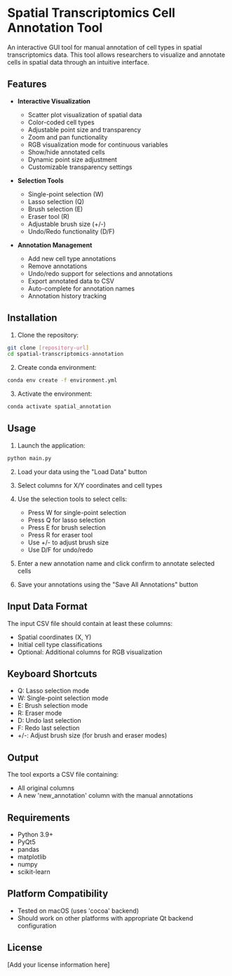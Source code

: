 # Spatial Transcriptomics Cell Annotation Tool

An interactive GUI tool for manual annotation of cell types in spatial transcriptomics data. This tool allows researchers to visualize and annotate cells in spatial data through an intuitive interface.

## Features

- **Interactive Visualization**
  - Scatter plot visualization of spatial data
  - Color-coded cell types
  - Adjustable point size and transparency
  - Zoom and pan functionality
  - RGB visualization mode for continuous variables
  - Show/hide annotated cells
  - Dynamic point size adjustment
  - Customizable transparency settings

- **Selection Tools**
  - Single-point selection (W)
  - Lasso selection (Q)
  - Brush selection (E)
  - Eraser tool (R)
  - Adjustable brush size (+/-)
  - Undo/Redo functionality (D/F)

- **Annotation Management**
  - Add new cell type annotations
  - Remove annotations
  - Undo/redo support for selections and annotations
  - Export annotated data to CSV
  - Auto-complete for annotation names
  - Annotation history tracking

## Installation

1. Clone the repository:
```bash
git clone [repository-url]
cd spatial-transcriptomics-annotation
```

2. Create conda environment:
```bash
conda env create -f environment.yml
```

3. Activate the environment:
```bash
conda activate spatial_annotation
```

## Usage

1. Launch the application:
```bash
python main.py
```

2. Load your data using the "Load Data" button
3. Select columns for X/Y coordinates and cell types
4. Use the selection tools to select cells:
   - Press W for single-point selection
   - Press Q for lasso selection
   - Press E for brush selection
   - Press R for eraser tool
   - Use +/- to adjust brush size
   - Use D/F for undo/redo

5. Enter a new annotation name and click confirm to annotate selected cells
6. Save your annotations using the "Save All Annotations" button

## Input Data Format

The input CSV file should contain at least these columns:
- Spatial coordinates (X, Y)
- Initial cell type classifications
- Optional: Additional columns for RGB visualization

## Keyboard Shortcuts

- Q: Lasso selection mode
- W: Single-point selection mode
- E: Brush selection mode
- R: Eraser mode
- D: Undo last selection
- F: Redo last selection
- +/-: Adjust brush size (for brush and eraser modes)

## Output

The tool exports a CSV file containing:
- All original columns
- A new 'new_annotation' column with the manual annotations

## Requirements

- Python 3.9+
- PyQt5
- pandas
- matplotlib
- numpy
- scikit-learn

## Platform Compatibility

- Tested on macOS (uses 'cocoa' backend)
- Should work on other platforms with appropriate Qt backend configuration

## License

[Add your license information here]